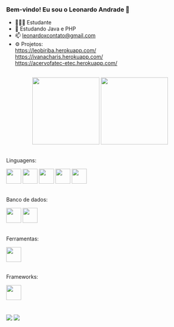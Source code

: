 ### Bem-vindo! Eu sou o Leonardo Andrade 💫

- 🧑🏻‍🎓 Estudante
- 🌱 Estudando Java e PHP
- 📫 leonardoxcontato@gmail.com
- ⚙️ Projetos: </br>
  https://leobiriba.herokuapp.com/ </br>
  https://ivanacharis.herokuapp.com/ </br>
  https://acervofatec-etec.herokuapp.com/

##

<div align="center">

  <img height="180em" src="https://github-readme-stats.vercel.app/api?username=LeonardoAndrad3&show_icons=true&theme=gotham&include_all_commits=true&count_private=true"/>
  <img height="180em" src="https://github-readme-stats.vercel.app/api/top-langs/?username=LeonardoAndrad3&layout=compact&langs_count=7&theme=gotham"/>
</div>

  
  
<div style="display: inline_block"><br>
<p>Linguagens:</p>
<img height="40em" src="https://cdn.jsdelivr.net/gh/devicons/devicon/icons/html5/html5-original.svg" />
<img height="40em" src="https://cdn.jsdelivr.net/gh/devicons/devicon/icons/css3/css3-original.svg" />
<img height="40em" src="https://cdn.jsdelivr.net/gh/devicons/devicon/icons/javascript/javascript-original.svg"/>
<img height="40em" src="https://cdn.jsdelivr.net/gh/devicons/devicon/icons/php/php-plain.svg" />
<img height="40em" src="https://cdn.jsdelivr.net/gh/devicons/devicon/icons/java/java-original.svg" />
</br></br>
<p>Banco de dados:</p>
<img height="40em" src="https://cdn.jsdelivr.net/gh/devicons/devicon/icons/mysql/mysql-original.svg" />
<img height="40em" src="https://cdn.jsdelivr.net/gh/devicons/devicon/icons/postgresql/postgresql-plain.svg" />
</br></br>
<p>Ferramentas:</p>
<img height="40em" src="https://cdn.jsdelivr.net/gh/devicons/devicon/icons/heroku/heroku-original.svg" />
</br></br>
<p>Frameworks:</p>
<img height="40em" src="https://cdn.jsdelivr.net/gh/devicons/devicon/icons/laravel/laravel-plain.svg" />
</div>

#
  
<a href="https://www.linkedin.com/in/leonardo-andrade-91aa46207/" target="_blank"><img src="https://img.shields.io/badge/-LinkedIn-%230077B5?style=for-the-badge&logo=linkedin&logoColor=white" target="_blank"></a> 
<a href = "mailto:leonardoxcontato@gmail.com"><img src="https://img.shields.io/badge/-Gmail-%23333?style=for-the-badge&logo=gmail&logoColor=white" target="_blank"></a>
